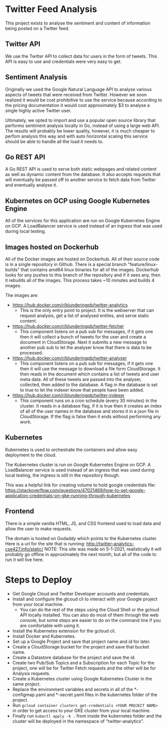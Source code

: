 # Twitter Feed Analysis

This project exists to analyse the sentiment and content of information being posted on a Twitter feed.

## Twitter API

We use the Twitter API to collect data for users in the form of tweets. This API is easy to use and credentials were very easy to get.

## Sentiment Analysis

Originally we used the Google Natural Language API to analyse various aspects of tweets that were received from
Twitter. However we soon realized it would be cost prohibitive to use the service because according to the pricing documentation it would cost approximately $3 to analyse a single highly active Twitter user.

Ultimately, we opted to import and use a popular open source library that performs sentiment analysis locally in Go, instead of using a large web API. The results will probably be lower quality, however, it is much cheaper to perfom analysis this way and with auto horizontal scaling this service should be able to handle all the load it needs to.

## Go REST API

A Go REST API is used to serve both static webpages and related content as well as dynamic content from the database. It also accepts requests that will eventually be passed off to another service to fetch data from Twitter and eventually analyse it.

## Kubernetes on GCP using Google Kubernetes Engine

All of the services for this application are run on Google Kubernetes Engine on GCP. A LoadBalancer service is used instead of an ingress that was used during local testing.

## Images hosted on Dockerhub

All of the Docker images are hosted on Dockerhub. All of their source code is in a single repository in Github. There is a special branch "feature/linux-builds" that contains amd64 linux binaries for all of the images. Dockerhub looks for any pushes to this branch of the repository and if it sees any, then it rebuilds all of the images. This process takes ~10 minutes and builds 4 images.

The images are:

- https://hub.docker.com/r/blunderingpb/twitter-analytics
    - This is the only entry point to project. It is the webserver that can request analysis, get a list of analysed entites, and serve static content.
- https://hub.docker.com/r/blunderingpb/twitter-fetcher
    - This component listens on a pub sub for messages, if it gets one then it will collect a bunch of tweets for the user and create a document in CloudStorage. Next it submits
      a new message to another pub sub to let the analyser know that there is data to be processed.
- https://hub.docker.com/r/blunderingpb/twitter-analyser
    - This component listens on a pub sub for messages, if it gets one then it will use the message to download a file form CloudStorage. It then reads in the document which 
      contains a list of tweets and user meta data. All of these tweets are passed into the analyser, collected, then added to the database. A flag in the database is set to           true to let the indexer know that people have been added.
- https://hub.docker.com/r/blunderingpb/twitter-indexer
    - This component runs on a cron schedule (every 30 minutes) in the cluster. It reads in a database flag, if it is true then it creates an index of all of the user names in 
      the database and stores it in a json file in CloudStorage. If the flag is false then it ends without performing any work.
## Kubernetes

Kubernetes is used to orchestrate the containers and allow easy deployment to the cloud.

The Kubernetes cluster is run on Google Kubernetes Engine on GCP. A LoadBalancer service is used instead of an ingress that was used during local testing, the ingress is still in the repository though.

This was a helpful link for creating volume to hold google credentials file: https://stackoverflow.com/questions/47021469/how-to-set-google-application-credentials-on-gke-running-through-kubernetes

## Frontend

There is a simple vanilla HTML, JS, and CSS frontend used to load data and allow the user to make requests.

The domain is hosted on Godaddy which points to the Kubernetes cluster. Here is a url for the site that is running: http://twitter-analytics-cse427.info/static/
NOTE: This site was made on 5-1-2021, realistically it will probably go offline in approximately the next month, but all of the code to run it will live here.

# Steps to Deploy

- Get Google Cloud and Twitter Developer accounts and credentials.
- Install and configure the glcoud cli to interact with your Google project from your local machine.
    - You can do the rest of the steps using the Cloud Shell or the gcloud API locally installed. You can also do most of them through the web console, but some steps are easier       to do on the command line if you are comfortable with using it.
- Install the Kubernetes extension for the gcloud cli.
- Install Docker and Kubernetes.
- Set up a Google Project and save that project name and id for later.
- Create a CloudStorage bucket for the project and save that bucket name.
- Create a Datastore database for the project and save the id.
- Create two Pub/Sub Topics and a Subscription for each Topic for the project, one will be for Twitter Fetch requests and the other will be for Analysis requests.
- Create a Kubernetes cluster using Google Kubernetes Cluster in the same project.
- Replace the environment variables and secrets in all of the *-configmap.yaml and *-secret.yaml files in the kubernetes folder of the project.
- Run `gcloud container clusters get-credentials <YOUR PROJECT NAME>` in order to get access to your GKE cluster from your local machine.
- Finally run `kubectl apply -k .` from inside the kubernetes folder and the cluster will be deployed in the namespace of "twitter-analytics".
